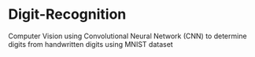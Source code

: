 # Digit-Recognition
Computer Vision using Convolutional Neural Network (CNN) to determine digits from handwritten digits using MNIST dataset
